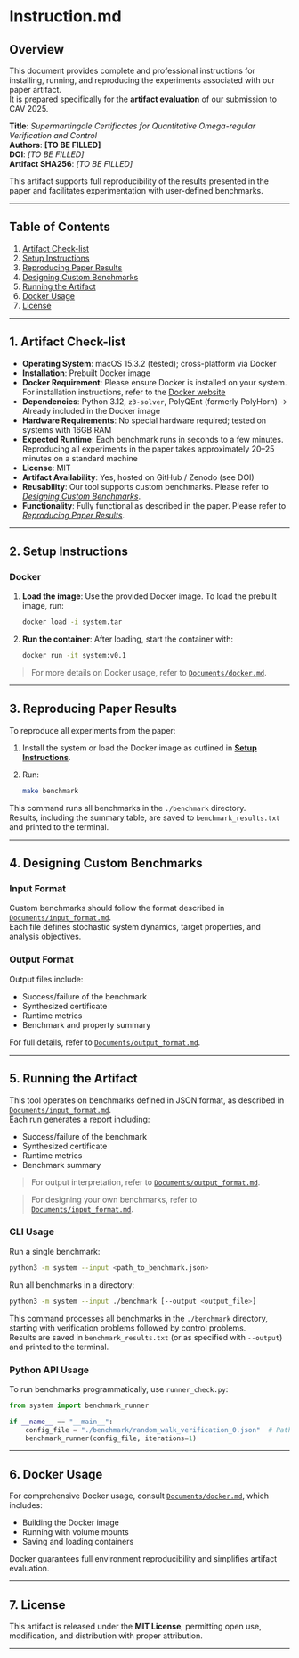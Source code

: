 # Instruction.md

## Overview

This document provides complete and professional instructions for installing, running, and reproducing the experiments associated with our paper artifact.  
It is prepared specifically for the **artifact evaluation** of our submission to CAV 2025.

**Title**: *Supermartingale Certificates for Quantitative Omega-regular Verification and Control*  
**Authors**: **[TO BE FILLED]**  
**DOI**: *[TO BE FILLED]*  
**Artifact SHA256**: *[TO BE FILLED]*  

This artifact supports full reproducibility of the results presented in the paper and facilitates experimentation with user-defined benchmarks.

---

## Table of Contents

1. [Artifact Check-list](#1-artifact-check-list)  
2. [Setup Instructions](#2-setup-instructions)  
3. [Reproducing Paper Results](#3-reproducing-paper-results)  
4. [Designing Custom Benchmarks](#4-designing-custom-benchmarks)  
5. [Running the Artifact](#5-running-the-artifact)  
6. [Docker Usage](#6-docker-usage)  
7. [License](#7-license)  

---

## 1. Artifact Check-list

- **Operating System**: macOS 15.3.2 (tested); cross-platform via Docker
- **Installation**: Prebuilt Docker image
- **Docker Requirement**: Please ensure Docker is installed on your system. For installation instructions, refer to the [Docker website](https://docs.docker.com/get-docker/)
- **Dependencies**: Python 3.12, `z3-solver`, PolyQEnt (formerly PolyHorn) $\rightarrow$ Already included in the Docker image
- **Hardware Requirements**: No special hardware required; tested on systems with 16GB RAM
- **Expected Runtime**: Each benchmark runs in seconds to a few minutes. Reproducing all experiments in the paper takes approximately 20–25 minutes on a standard machine
- **License**: MIT
- **Artifact Availability**: Yes, hosted on GitHub / Zenodo (see DOI)
- **Reusability**: Our tool supports custom benchmarks. Please refer to [*Designing Custom Benchmarks*](#4-designing-custom-benchmarks).
- **Functionality**: Fully functional as described in the paper. Please refer to [*Reproducing Paper Results*](#3-reproducing-paper-results).

---

## 2. Setup Instructions

### Docker

1. **Load the image**: Use the provided Docker image. To load the prebuilt image, run:

   ```bash
   docker load -i system.tar
   ```

2. **Run the container**: After loading, start the container with:

   ```bash
   docker run -it system:v0.1
   ```

> For more details on Docker usage, refer to [`Documents/docker.md`](./docker.md).

---

## 3. Reproducing Paper Results

To reproduce all experiments from the paper:

1. Install the system or load the Docker image as outlined in [**Setup Instructions**](#2-setup-instructions).
2. Run:

   ```bash
   make benchmark
   ```

This command runs all benchmarks in the `./benchmark` directory.  
Results, including the summary table, are saved to `benchmark_results.txt` and printed to the terminal.

---


## 4. Designing Custom Benchmarks

### Input Format

Custom benchmarks should follow the format described in [`Documents/input_format.md`](./input_format.md).  
Each file defines stochastic system dynamics, target properties, and analysis objectives.

### Output Format

Output files include:

- Success/failure of the benchmark
- Synthesized certificate
- Runtime metrics
- Benchmark and property summary

For full details, refer to [`Documents/output_format.md`](./output_format.md).

---

## 5. Running the Artifact

This tool operates on benchmarks defined in JSON format, as described in [`Documents/input_format.md`](./input_format.md).  
Each run generates a report including:

- Success/failure of the benchmark
- Synthesized certificate
- Runtime metrics
- Benchmark summary

> For output interpretation, refer to [`Documents/output_format.md`](./output_format.md).  

> For designing your own benchmarks, refer to [`Documents/input_format.md`](./input_format.md).

### CLI Usage

Run a single benchmark:

```bash
python3 -m system --input <path_to_benchmark.json>
```

Run all benchmarks in a directory:

```bash
python3 -m system --input ./benchmark [--output <output_file>]
```

This command processes all benchmarks in the `./benchmark` directory, 
starting with verification problems followed by control problems.  
Results are saved in `benchmark_results.txt` (or as specified with `--output`) and printed to the terminal.

### Python API Usage

To run benchmarks programmatically, use `runner_check.py`:

```python
from system import benchmark_runner

if __name__ == "__main__":
    config_file = "./benchmark/random_walk_verification_0.json"  # Path to your benchmark file
    benchmark_runner(config_file, iterations=1)
```

---

## 6. Docker Usage

For comprehensive Docker usage, consult [`Documents/docker.md`](./docker.md), which includes:

- Building the Docker image
- Running with volume mounts
- Saving and loading containers

Docker guarantees full environment reproducibility and simplifies artifact evaluation.

---

## 7. License

This artifact is released under the **MIT License**, permitting open use, modification, and distribution with proper attribution.

---
